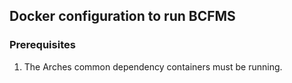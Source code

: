 ## Docker configuration to run BCFMS
### Prerequisites
1. The Arches common dependency containers must be running. 
